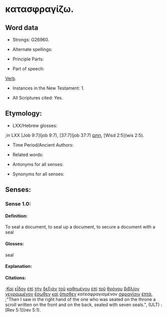 # κατασφραγίζω.

<!-- Status: S2=Needs2ndReview -->
<!-- Lexica used for edits: BDAG, FFM, LN, BN, A-S -->

## Word data

* Strongs: G26960.


* Alternate spellings:

* Principle Parts: 

* Part of speech: 

[Verb](http://ugg.readthedocs.io/en/latest/verb.html).

* Instances in the New Testament: 1.

* All Scriptures cited: Yes.

## Etymology: 

* LXX/Hebrew glosses: 

;in LXX [Job 9:7](job 9:7), [37:7](job 37:7) [חתם](//en-uhal/H2856), [Wisd 2:5](wis 2:5).

* Time Period/Ancient Authors: 

* Related words: 

* Antonyms for all senses:

* Synonyms for all senses: 

## Senses:

### Sense 1.0:

#### Definition: 

To seal a document, to seal up a document, to secure a document with a seal

#### Glosses:

seal

#### Explanation:

#### Citations:

;[Καὶ](../G25320/01.md) [εἶδον](../G37080/01.md) [ἐπὶ](../G19090/01.md) [τὴν](../G35880/01.md) [δεξιὰν](../G11880/01.md) [τοῦ](../G35880/01.md) [καθημένου](../G25210/01.md) [ἐπὶ](../G19090/01.md) [τοῦ](../G35880/01.md) [θρόνου](../G23620/01.md) [βιβλίον](../G09750/01.md) [γεγραμμένον](../G11250/01.md) [ἔσωθεν](../G20810/01.md) [καὶ](../G25320/01.md) [ὄπισθεν](../G36930/01.md) κατεσφραγισμένον [σφραγῖσιν](../G49730/01.md) [ἑπτά](../G20330/01.md), 
;"Then I saw in the right hand of the one who was seated on the throne a scroll written on the front and on the back, sealed with seven seals.",  (ULT)
:[Rev 5:1](rev 5:1).

